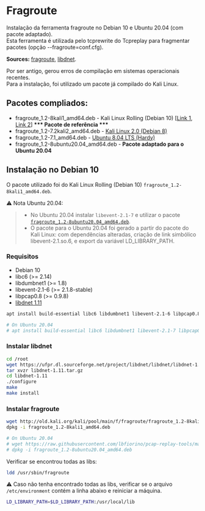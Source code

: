 # Fragroute
Instalação da ferramenta fragroute no Debian 10 e Ubuntu 20.04 (com pacote adaptado).  
Esta ferramenta é utilizada pelo tcprewrite do Tcpreplay para fragmentar pacotes (opção --fragroute=conf.cfg).

**Sources:** [fragroute](https://www.monkey.org/~dugsong/fragroute/), [libdnet](http://libdnet.sourceforge.net/).

Por ser antigo, gerou erros de compilação em sistemas operacionais recentes.  
Para a instalação, foi utilizado um pacote já compilado do Kali Linux.

## Pacotes compliados:
- fragroute_1.2-8kali1_amd64.deb - Kali Linux Rolling (Debian 10) [[Link 1](http://old.kali.org/kali/pool/main/f/fragroute/fragroute_1.2-8kali1_amd64.deb), [Link 2](http://kalirepo.pxinfra.net/kali-rolling/pool/main/f/fragroute/fragroute_1.2-8kali1_amd64.deb)] **\*\*\* Pacote de referência \*\*\***
- fragroute_1.2-7.2kali2_amd64.deb - [Kali Linux 2.0 (Debian 8)](http://old.kali.org/kali/pool/main/f/fragroute/fragroute_1.2-7.2kali2_amd64.deb)
- fragroute_1.2-7.1_amd64.deb - [Ubuntu 8.04 LTS (Hardy)](https://launchpad.net/ubuntu/hardy/amd64/fragroute/1.2-7.1)
- fragroute_1.2-8ubuntu20.04_amd64.deb - **Pacote adaptado para o Ubuntu 20.04**


## Instalação no Debian 10

O pacote utilizado foi do Kali Linux Rolling (Debian 10) `fragroute_1.2-8kali1_amd64.deb`.

:warning: Nota Ubuntu 20.04:
> - No Ubuntu 20.04 instalar `libevent-2.1-7` e utilizar o pacote [`fragroute_1.2-8ubuntu20.04_amd64.deb`](fragroute_1.2-8ubuntu20.04_amd64.deb).  
> - O pacote para o Ubuntu 20.04 foi gerado a partir do pacote do Kali Linux: com dependências alteradas, criação de link simbólico libevent-2.1.so.6, e export da variável LD_LIBRARY_PATH.

### Requisitos
- Debian 10
- libc6 (>= 2.14)
- libdumbnet1 (>= 1.8)
- libevent-2.1-6 (>= 2.1.8-stable)
- libpcap0.8 (>= 0.9.8)
- [libdnet 1.11](http://libdnet.sourceforge.net/)

```bash
apt install build-essential libc6 libdumbnet1 libevent-2.1-6 libpcap0.8

# On Ubuntu 20.04
# apt install build-essential libc6 libdumbnet1 libevent-2.1-7 libpcap0.8
```
### Instalar libdnet
```bash
cd /root
wget https://ufpr.dl.sourceforge.net/project/libdnet/libdnet/libdnet-1.11/libdnet-1.11.tar.gz
tar xvzr libdnet-1.11.tar.gz
cd libdnet-1.11
./configure
make
make install
```

### Instalar fragroute
```bash
wget http://old.kali.org/kali/pool/main/f/fragroute/fragroute_1.2-8kali1_amd64.deb
dpkg -i fragroute_1.2-8kali1_amd64.deb

# On Ubuntu 20.04
# wget https://raw.githubusercontent.com/lbfiorino/pcap-replay-tools/main/fragroute/fragroute_1.2-8ubuntu20.04_amd64.deb
# dpkg -i fragroute_1.2-8ubuntu20.04_amd64.deb
```

Verificar se encontrou todas as libs:
```bash
ldd /usr/sbin/fragroute
```

:warning: Caso não tenha encontrado todas as libs, verificar se o arquivo `/etc/environment` contém a linha abaixo e reiniciar a máquina.
```bash
LD_LIBRARY_PATH=$LD_LIBRARY_PATH:/usr/local/lib
```

